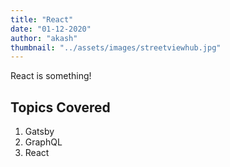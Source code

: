 ```yaml
---
title: "React"
date: "01-12-2020"
author: "akash"
thumbnail: "../assets/images/streetviewhub.jpg"
---
```


React is something!

## Topics Covered

1. Gatsby
2. GraphQL
3. React